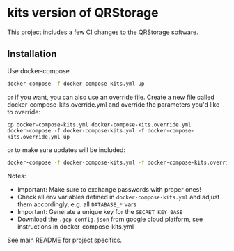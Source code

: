 # kits version of QRStorage

This project includes a few CI changes to the QRStorage software.

## Installation

Use docker-compose

```sh
docker-compose -f docker-compose-kits.yml up
```

or if you want, you can also use an override file. Create a new file called docker-compose-kits.override.yml and override the parameters you'd like to override:

```
cp docker-compose-kits.yml docker-compose-kits.override.yml
docker-compose -f docker-compose-kits.yml -f docker-compose-kits.override.yml up
```

or to make sure updates will be included:

```sh
docker-compose -f docker-compose-kits.yml -f docker-compose-kits.override.yml up --build --force-recreate
```

Notes:
- Important: Make sure to exchange passwords with proper ones!
- Check all env variables defined in `docker-compose-kits.yml` and adjust them accordingly, e.g. all `DATABASE_*` vars
- Important: Generate a unique key for the `SECRET_KEY_BASE`
- Download the `.gcp-config.json` from google cloud platform, see instructions in docker-compose-kits.yml

See main README for project specifics.
